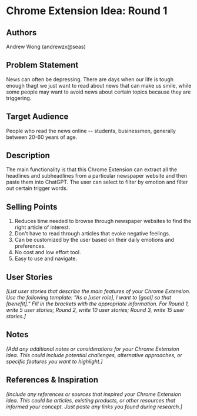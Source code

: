 # Chrome Extension Idea: Round 1

## Authors

Andrew Wong (andrewzx@seas)

## Problem Statement

News can often be depressing. There are days when our life is tough enough thagt we just want to read about news that can make us smile, while some people may want to avoid news about certain topics because they are triggering.

## Target Audience

People who read the news online -- students, businessmen, generally between 20-60 years of age. 

## Description

The main functionality is that this Chrome Extension can extract all the headlines and subheadlines from a particular newspaper website and then paste them into ChatGPT. The user can select to filter by emotion and filter out certain trigger words.

## Selling Points

1. Reduces time needed to browse through newspaper websites to find the right article of interest. 
2. Don't have to read through articles that evoke negative feelings. 
3. Can be customized by the user based on their daily emotions and preferences. 
4. No cost and low effort tool.
5. Easy to use and navigate.

## User Stories

_[List user stories that describe the main features of your Chrome Extension. Use the following template: "As a [user role], I want to [goal] so that [benefit]." Fill in the brackets with the appropriate information. For Round 1, write 5 user stories; Round 2, write 10 user stories; Round 3, write 15 user stories.]_

## Notes

_[Add any additional notes or considerations for your Chrome Extension idea. This could include potential challenges, alternative approaches, or specific features you want to highlight.]_

## References & Inspiration

_[Include any references or sources that inspired your Chrome Extension idea. This could be articles, existing products, or other resources that informed your concept. Just paste any links you found during research.]_
